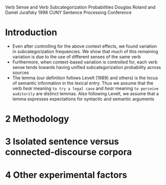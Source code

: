 Verb Sense and Verb Subcategorization Probabilities
Douglas Roland and Daniel Jurafsky
1998 CUNY Sentence Processing Conference

# Introduction

* Even after controlling for the above context effects, we found variation in
  subcategorization frequencies. We show that much of this remaining variation
  is due to the use of different senses of the same verb
* Furthermore, when context-based variation is controlled for, each verb sense
  tends towards having unified subcategorization probability across sources
* The lemma (our definition follows Levelt (1989) and others) is the locus of
  semantic information in the lexical entry. Thus we assume that the verb
  _hear_ meaning `to try a legal case` and _hear_ meaning `to perceive
  auditorily` are distinct lemmas. Also following Levelt, we assume that a
  lemma expresses expectations for syntactic and semantic arguments

# 2 Methodology

# 3 Isolated sentence versus connected-discourse corpora

# 4 Other experimental factors
